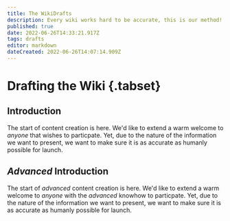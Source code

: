 ```yaml
---
title: The WikiDrafts
description: Every wiki works hard to be accurate, this is our method!
published: true
date: 2022-06-26T14:33:21.917Z
tags: drafts
editor: markdown
dateCreated: 2022-06-26T14:07:14.909Z
---
```


# Drafting the Wiki {.tabset}

## Introduction

The start of content creation is here. We'd like to extend a warm welcome to *anyone* that wishes to particpate. Yet, due to the nature of the information we want to present, we want to make sure it is as accurate as humanly possible for launch.

## *Advanced* Introduction

The start of *advanced* content creation is here. We'd like to extend a warm welcome to *anyone* with the *advanced* knowhow to particpate. Yet, due to the nature of the information we want to present, we want to make sure it is as accurate as humanly possible for launch.
